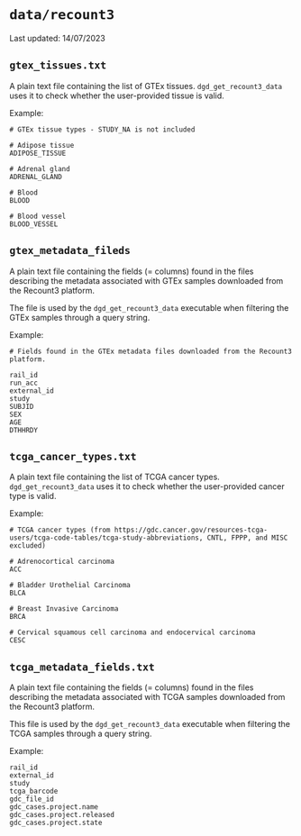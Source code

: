 # `data/recount3`

Last updated: 14/07/2023

## `gtex_tissues.txt`

A plain text file containing the list of GTEx tissues. `dgd_get_recount3_data` uses it to check whether the user-provided tissue is valid.

Example:

```
# GTEx tissue types - STUDY_NA is not included

# Adipose tissue
ADIPOSE_TISSUE

# Adrenal gland
ADRENAL_GLAND

# Blood
BLOOD

# Blood vessel
BLOOD_VESSEL
```

## `gtex_metadata_fileds`

A plain text file containing the fields (= columns) found in the files describing the metadata associated with GTEx samples downloaded from the Recount3 platform.

The file is used by the `dgd_get_recount3_data` executable when filtering the GTEx samples through a query string.

Example:

```
# Fields found in the GTEx metadata files downloaded from the Recount3 platform.

rail_id
run_acc
external_id
study
SUBJID
SEX
AGE
DTHHRDY
```

## `tcga_cancer_types.txt`

A plain text file containing the list of TCGA cancer types. `dgd_get_recount3_data` uses it to check whether the user-provided cancer type is valid.

Example:

```
# TCGA cancer types (from https://gdc.cancer.gov/resources-tcga-users/tcga-code-tables/tcga-study-abbreviations, CNTL, FPPP, and MISC excluded)

# Adrenocortical carcinoma
ACC

# Bladder Urothelial Carcinoma
BLCA

# Breast Invasive Carcinoma
BRCA

# Cervical squamous cell carcinoma and endocervical carcinoma
CESC
```

## `tcga_metadata_fields.txt`

A plain text file containing the fields (= columns) found in the files describing the metadata associated with TCGA samples downloaded from the Recount3 platform.

This file is used by the `dgd_get_recount3_data` executable when filtering the TCGA samples through a query string.

Example:

```
rail_id
external_id
study
tcga_barcode
gdc_file_id
gdc_cases.project.name
gdc_cases.project.released
gdc_cases.project.state
```
